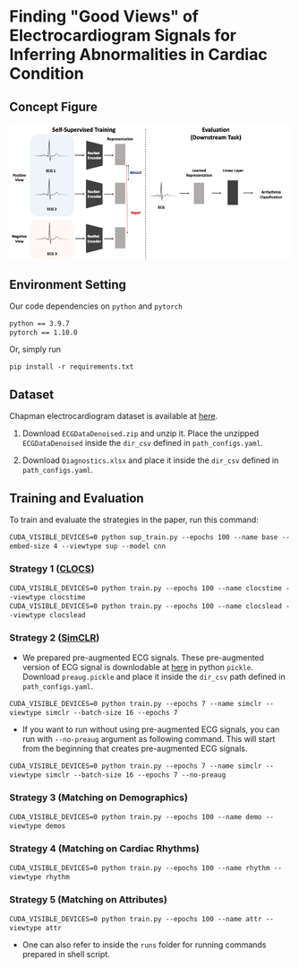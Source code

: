 # Finding "Good Views" of Electrocardiogram Signals for Inferring Abnormalities in Cardiac Condition

## Concept Figure
![concpet](./assets/concept.png)

## Environment Setting
Our code dependencies on `python` and `pytorch`
```
python == 3.9.7
pytorch == 1.10.0
```

Or, simply run
```
pip install -r requirements.txt
```

## Dataset
Chapman electrocardiogram dataset is available at [here](https://figshare.com/collections/ChapmanECG/4560497/2).

1. Download `ECGDataDenoised.zip` and unzip it. Place the unzipped `ECGDataDenoised` inside the `dir_csv` defined in `path_configs.yaml`.

2. Download `Diagnostics.xlsx` and place it inside the `dir_csv` defined in `path_configs.yaml`.


## Training and Evaluation
To train and evaluate the strategies in the paper, run this command:

```
CUDA_VISIBLE_DEVICES=0 python sup_train.py --epochs 100 --name base --embed-size 4 --viewtype sup --model cnn
```

### Strategy 1 ([CLOCS](https://arxiv.org/pdf/2005.13249.pdf))
```
CUDA_VISIBLE_DEVICES=0 python train.py --epochs 100 --name clocstime --viewtype clocstime
CUDA_VISIBLE_DEVICES=0 python train.py --epochs 100 --name clocslead --viewtype clocslead
```

### Strategy 2 ([SimCLR](https://arxiv.org/pdf/2002.05709.pdf))

- We prepared pre-augmented ECG signals. These pre-augmented version of ECG signal is  downlodable at [here](https://www.dropbox.com/s/k7s1xeibp2yg8xu/preaug.pickle?dl=0) in python `pickle`. Download `preaug.pickle` and place it inside the `dir_csv` path defined in `path_configs.yaml`.

```
CUDA_VISIBLE_DEVICES=0 python train.py --epochs 7 --name simclr --viewtype simclr --batch-size 16 --epochs 7
```

- If you want to run without using pre-augmented ECG signals, you can run with `--no-preaug` argument as following command. This will start from the beginning that creates pre-augmented ECG signals.

```
CUDA_VISIBLE_DEVICES=0 python train.py --epochs 7 --name simclr --viewtype simclr --batch-size 16 --epochs 7 --no-preaug
```


### Strategy 3 (Matching on Demographics)
```
CUDA_VISIBLE_DEVICES=0 python train.py --epochs 100 --name demo --viewtype demos
```

### Strategy 4 (Matching on Cardiac Rhythms)
```
CUDA_VISIBLE_DEVICES=0 python train.py --epochs 100 --name rhythm --viewtype rhythm
```

### Strategy 5 (Matching on Attributes)
```
CUDA_VISIBLE_DEVICES=0 python train.py --epochs 100 --name attr --viewtype attr
```

* One can also refer to inside the `runs` folder for running commands prepared in shell script.
